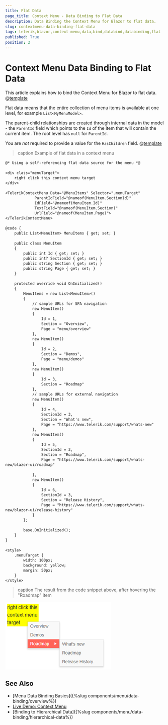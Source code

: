 ```yaml
---
title: Flat Data
page_title: Context Menu - Data Binding to Flat Data
description: Data Binding the Context Menu for Blazor to flat data.
slug: contextmenu-data-binding-flat-data
tags: telerik,blazor,context menu,data,bind,databind,databinding,flat
published: True
position: 2
---
```


# Context Menu Data Binding to Flat Data

This article explains how to bind the Context Menu for Blazor to flat data. 
@[template](/_contentTemplates/menu/basic-example.md#context-menudata-binding-basics-link)


Flat data means that the entire collection of menu items is available at one level, for example `List<MyMenuModel>`.

The parent-child relationships are created through internal data in the model - the `ParentId` field which points to the `Id` of the item that will contain the current item. The root level has `null` for `ParentId`.

You are *not* required to provide a value for the `HasChildren` field. @[template](/_contentTemplates/menu/basic-example.md#has-children-behavior)

>caption Example of flat data in a context menu

````CSHTML
@* Using a self-referencing flat data source for the menu *@

<div class="menuTarget">
    right click this context menu target
</div>

<TelerikContextMenu Data="@MenuItems" Selector=".menuTarget"
             ParentIdField="@nameof(MenuItem.SectionId)"
             IdField="@nameof(MenuItem.Id)"
             TextField="@nameof(MenuItem.Section)"
             UrlField="@nameof(MenuItem.Page)">
</TelerikContextMenu>

@code {
    public List<MenuItem> MenuItems { get; set; }

    public class MenuItem
    {
        public int Id { get; set; }
        public int? SectionId { get; set; }
        public string Section { get; set; }
        public string Page { get; set; }
    }

    protected override void OnInitialized()
    {
        MenuItems = new List<MenuItem>()
        {
            // sample URLs for SPA navigation
            new MenuItem()
            {
                Id = 1,
                Section = "Overview",
                Page = "menu/overview"
            },
            new MenuItem()
            {
                Id = 2,
                Section = "Demos",
                Page = "menu/demos"
            },
            new MenuItem()
            {
                Id = 3,
                Section = "Roadmap"
            },
            // sample URLs for external navigation
            new MenuItem()
            {
                Id = 4,
                SectionId = 3,
                Section = "What's new",
                Page = "https://www.telerik.com/support/whats-new"
            },
            new MenuItem()
            {
                Id = 5,
                SectionId = 3,
                Section = "Roadmap",
                Page = "https://www.telerik.com/support/whats-new/blazor-ui/roadmap"

            },
            new MenuItem()
            {
                Id = 6,
                SectionId = 3,
                Section = "Release History",
                Page = "https://www.telerik.com/support/whats-new/blazor-ui/release-history"
            }
        };

        base.OnInitialized();
    }
}

<style>
    .menuTarget {
        width: 100px;
        background: yellow;
        margin: 50px;
    }
</style>
````

>caption The result from the code snippet above, after hovering the "Roadmap" item

![Blazor Context Menu Flat Data Overview](images/context-menu-flat-data-overview.png)


## See Also

  * [Menu Data Binding Basics]({%slug components/menu/data-binding/overview%})
  * [Live Demo: Context Menu](https://demos.telerik.com/blazor-ui/contextmenu/overview)
  * [Binding to Hierarchical Data]({%slug components/menu/data-binding/hierarchical-data%})


